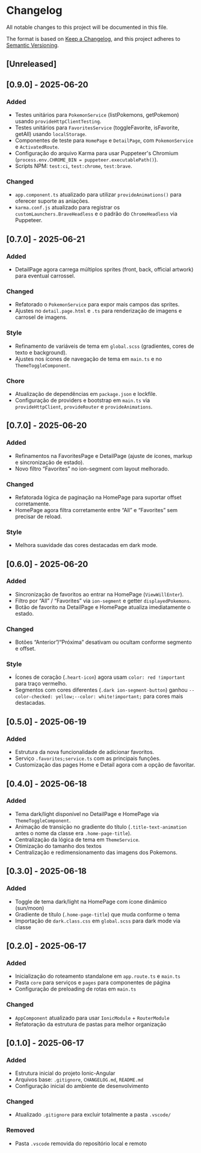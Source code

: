 # Changelog

All notable changes to this project will be documented in this file.

The format is based on [Keep a Changelog](https://keepachangelog.com/en/1.1.0/),
and this project adheres to [Semantic Versioning](https://semver.org/spec/v2.0.0.html).

## [Unreleased]

## [0.9.0] - 2025-06-20

### Added

- Testes unitários para `PokemonService` (listPokemons, getPokemon) usando `provideHttpClientTesting`.
- Testes unitários para `FavoritesService` (toggleFavorite, isFavorite, getAll) usando `localStorage`.
- Componentes de teste para `HomePage` e `DetailPage`, com `PokemonService` e `ActivatedRoute`.
- Configuração do arquivo Karma para usar Puppeteer's Chromium (`process.env.CHROME_BIN = puppeteer.executablePath()`).
- Scripts NPM: `test:ci`, `test:chrome`, `test:brave`.

### Changed

- `app.component.ts` atualizado para utilizar `provideAnimations()` para oferecer suporte as aniações.
- `karma.conf.js` atualizado para registrar os `customLaunchers.BraveHeadless` e o padrão do `ChromeHeadless` via Puppeteer.

## [0.7.0] - 2025-06-21

### Added

- DetailPage agora carrega múltiplos sprites (front, back, official artwork) para eventual carrossel.

### Changed

- Refatorado o `PokemonService` para expor mais campos das sprites.
- Ajustes no `detail.page.html` e `.ts` para renderização de imagens e carrosel de imagens.

### Style

- Refinamento de variáveis de tema em `global.scss` (gradientes, cores de texto e background).
- Ajustes nos ícones de navegação de tema em `main.ts` e no `ThemeToggleComponent`.

### Chore

- Atualização de dependências em `package.json` e lockfile.
- Configuração de providers e bootstrap em `main.ts` via `provideHttpClient`, `provideRouter` e `provideAnimations`.

## [0.7.0] - 2025-06-20

### Added

- Refinamentos na FavoritesPage e DetailPage (ajuste de ícones, markup e sincronização de estado).
- Novo filtro “Favorites” no ion-segment com layout melhorado.

### Changed

- Refatorada lógica de paginação na HomePage para suportar offset corretamente.
- HomePage agora filtra corretamente entre “All” e “Favorites” sem precisar de reload.

### Style

- Melhora suavidade das cores destacadas em dark mode.

## [0.6.0] - 2025-06-20

### Added

- Sincronização de favoritos ao entrar na HomePage (`ViewWillEnter`).
- Filtro por “All” / “Favorites” via `ion-segment` e getter `displayedPokemons`.
- Botão de favorito na DetailPage e HomePage atualiza imediatamente o estado.

### Changed

- Botões “Anterior”/“Próxima” desativam ou ocultam conforme segmento e offset.

### Style

- Ícones de coração (`.heart-icon`) agora usam `color: red !important` para traço vermelho.
- Segmentos com cores diferentes (`.dark ion-segment-button`) ganhou `--color-checked: yellow;--color: white!important;` para cores mais destacadas.

## [0.5.0] - 2025-06-19

### Added

- Estrutura da nova funcionalidade de adicionar favoritos.
- Serviço `.favorites;service.ts` com as principais funções.
- Customização das pages Home e Detail agora com a opção de favoritar.

## [0.4.0] - 2025-06-18

### Added

- Tema dark/light disponível no DetailPage e HomePage via `ThemeToggleComponent`.
- Animação de transição no gradiente do título (`.title-text-animation` antes o nome da classe era `.home-page-title`).
- Centralização da lógica de tema em `ThemeService`.
- Otimização do tamanho dos textos
- Centralização e redimensionamento das imagens dos Pokemons.

## [0.3.0] - 2025-06-18

### Added

- Toggle de tema dark/light na HomePage com ícone dinâmico (sun/moon)
- Gradiente de título (`.home-page-title`) que muda conforme o tema
- Importação de `dark.class.css` em `global.scss` para dark mode via classe

## [0.2.0] - 2025-06-17

### Added

- Inicialização do roteamento standalone em `app.route.ts` e `main.ts`
- Pasta `core` para serviços e `pages` para componentes de página
- Configuração de preloading de rotas em `main.ts`

### Changed

- `AppComponent` atualizado para usar `IonicModule` + `RouterModule`
- Refatoração da estrutura de pastas para melhor organização

## [0.1.0] - 2025-06-17

### Added

- Estrutura inicial do projeto Ionic-Angular
- Arquivos base: `.gitignore`, `CHANGELOG.md`, `README.md`
- Configuração inicial do ambiente de desenvolvimento

### Changed

- Atualizado `.gitignore` para excluir totalmente a pasta `.vscode/`

### Removed

- Pasta `.vscode` removida do repositório local e remoto

